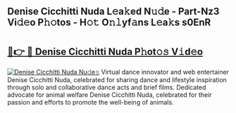 ## Denise Cicchitti Nuda L𝚎a𝚔ed N𝚞𝚍e - Part-Nz3 Vi𝚍𝚎o P𝚑𝚘tos - H𝚘𝚝 O𝚗𝚕yf𝚊ns L𝚎a𝚔s s0EnR

# <h2><a href="http://kf2oaoz.oniu.top/?m=Denise+Cicchitti+Nuda">🔗👉 🔴 Denise Cicchitti Nuda P𝚑ot𝚘𝚜 V𝚒d𝚎o</a></h2>

[![Denise Cicchitti Nuda Nu𝚍e𝚜](https://i.imgur.com/0qMVB7G.gif)](http://kf2oaoz.oniu.top/?m=Denise+Cicchitti+Nuda)
Virtual dance innovator and web entertainer Denise Cicchitti Nuda, celebrated for sharing dance and lifestyle inspiration through solo and collaborative dance acts and brief films. Dedicated advocate for animal welfare Denise Cicchitti Nuda, celebrated for their passion and efforts to promote the well-being of animals.  
